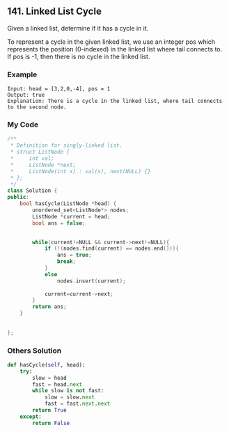 ## 141. Linked List Cycle

Given a linked list, determine if it has a cycle in it.

To represent a cycle in the given linked list, we use an integer pos which represents the position (0-indexed) in the linked list where tail connects to. If pos is -1, then there is no cycle in the linked list.

### Example
```
Input: head = [3,2,0,-4], pos = 1
Output: true
Explanation: There is a cycle in the linked list, where tail connects to the second node.
```

### My Code
```c++
/**
 * Definition for singly-linked list.
 * struct ListNode {
 *     int val;
 *     ListNode *next;
 *     ListNode(int x) : val(x), next(NULL) {}
 * };
 */
class Solution {
public:
    bool hasCycle(ListNode *head) {
        unordered_set<ListNode*> nodes; 
        ListNode *current = head;
        bool ans = false;

        
        while(current!=NULL && current->next!=NULL){
            if (!(nodes.find(current) == nodes.end())){
                ans = true;
                break;
            }
            else
                nodes.insert(current);
         
            current=current->next;
        }
        return ans;   
    }
    
    
};
```


### Others Solution
```python
def hasCycle(self, head):
    try:
        slow = head
        fast = head.next
        while slow is not fast:
            slow = slow.next
            fast = fast.next.next
        return True
    except:
        return False
```

